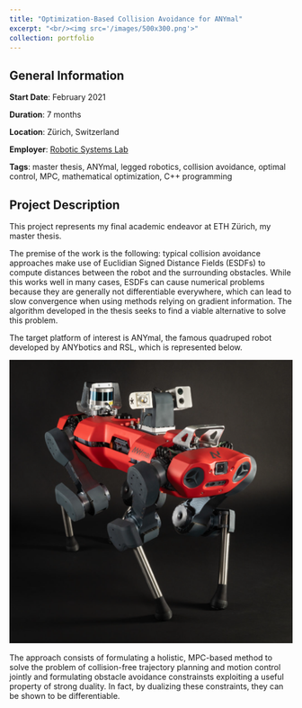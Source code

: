 ```yaml
---
title: "Optimization-Based Collision Avoidance for ANYmal"
excerpt: "<br/><img src='/images/500x300.png'>"
collection: portfolio
---
```


## General Information

**Start Date**: February 2021

**Duration**: 7 months

**Location**: Zürich, Switzerland

**Employer**: [Robotic Systems Lab](https://rsl.ethz.ch/)

**Tags**: master thesis, ANYmal, legged robotics, collision avoidance, optimal control, MPC, mathematical optimization, C++ programming

## Project Description

This project represents my final academic endeavor at ETH Zürich, my master thesis.

The premise of the work is the following: typical collision avoidance approaches make use of Euclidian Signed Distance Fields (ESDFs) to compute distances between the robot and the surrounding obstacles. While this works well in many cases, ESDFs can cause numerical problems because they are generally not differentiable everywhere, which can lead to slow convergence when using methods relying on gradient information. The algorithm developed in the thesis seeks to find a viable alternative to solve this problem.

The target platform of interest is ANYmal, the famous quadruped robot developed by ANYbotics and RSL, which is represented below.

<p align="center">
  <img src="/images/anymal.png" />
</p>

The approach consists of formulating a holistic, MPC-based method to solve the problem of collision-free trajectory planning and motion control jointly and formulating obstacle avoidance constrainsts exploiting a useful property of strong duality. In fact, by dualizing these constraints, they can be shown to be differentiable.
